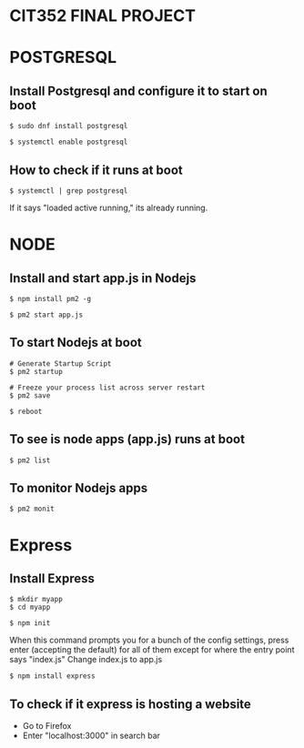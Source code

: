 # CIT352 FINAL PROJECT
# POSTGRESQL
## Install Postgresql and configure it to start on boot
```
$ sudo dnf install postgresql

$ systemctl enable postgresql
```
## How to check if it runs at boot
```
$ systemctl | grep postgresql
```
If it says "loaded active running," its already running.
# NODE
## Install and start app.js in Nodejs
```
$ npm install pm2 -g

$ pm2 start app.js
```

## To start Nodejs at boot
```
# Generate Startup Script
$ pm2 startup

# Freeze your process list across server restart
$ pm2 save

$ reboot
```
## To see is node apps (app.js) runs at boot
```
$ pm2 list
```
## To monitor Nodejs apps
```
$ pm2 monit
```
# Express
## Install Express

```
$ mkdir myapp
$ cd myapp

$ npm init
```
When this command prompts you for a bunch of the config settings, press enter (accepting the default) for all of them except for where the entry point says "index.js"
Change index.js to app.js
```
$ npm install express
```



## To check if it express is hosting a website
 - Go to Firefox
 - Enter "localhost:3000" in search bar